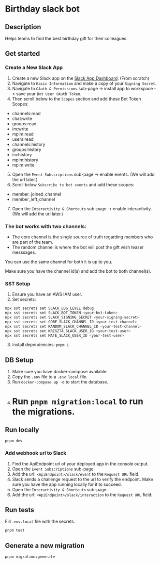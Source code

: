 # Birthday slack bot

## Description

Helps teams to find the best birthday gift for their colleagues.

## Get started

### Create a New Slack App

1. Create a new Slack app on the [Slack App Dashboard](https://api.slack.com/apps). (From scratch)
2. Navigate to `Basic Information` and make a copy of your `Signing Secret`.
3. Navigate to `OAuth & Permissions` sub-page -> install app to workspace -> save your `Bot User OAuth Token`.
4. Then scroll below to the `Scopes` section and add these Bot Token Scopes:

- channels:read
- chat:write
- groups:read
- im:write
- mpim:read
- users:read
- channels:history
- groups:history
- im:history
- mpim:history
- mpim:write

5. Open the `Event Subscriptions` sub-page -> enable events. (We will add the url later.)
6. Scroll below `Subscribe to bot events` and add these scopes:

- member_joined_channel
- member_left_channel

7. Open the `Interactivity & Shortcuts` sub-page -> enable interactivity. (We will add the url later.)

### The bot works with two channels:

- The core channel is the single source of truth regarding members who are part of the team.
- The random channel is where the bot will post the gift wish teaser messsages.

You can use the same channel for both it is up to you.

Make sure you have the channel id(s) and add the bot to both channel(s).

### SST Setup

1. Ensure you have an AWS IAM user.
2. Set secrets:

```bash
npx sst secrets set SLACK_LOG_LEVEL debug
npx sst secrets set SLACK_BOT_TOKEN <your-bot-token>
npx sst secrets set SLACK_SIGNING_SECRET <your-signing-secret>
npx sst secrets set CORE_SLACK_CHANNEL_ID <your-test-channel>
npx sst secrets set RANDOM_SLACK_CHANNEL_ID <your-test-channel>
npx sst secrets set KRISZTA_SLACK_USER_ID <your-test-user>
npx sst secrets set MATE_SLACK_USER_ID <your-test-user>
```

3. Install dependencies: `pnpm i`

## DB Setup

1. Make sure you have docker-compose available.
2. Copy the `.env` file to a `.env.local` file.
3. Run `docker-compose up -d` to start the database.
4. # Run `pnpm migration:local` to run the migrations.

## Run locally

`pnpm dev`

### Add webhook url to Slack

1. Find the ApiEndpoint url of your deployed app in the console output.
2. Open the `Event Subscriptions` sub-page.
3. Add the url: `<ApiEndpoint>/slack/event` to the `Request URL` field.
4. Slack sends a challenge request to the url to verify the endpoint. Make sure you have the app running locally for it to succeed.
5. Open the `Interactivity & Shortcuts` sub-page.
6. Add the url: `<ApiEndpoint>/slack/interaction` to the `Request URL` field.

## Run tests

Fill `.env.local` file with the secrets.

```bash
pnpm test
```

## Generate a new migration

```bash
pnpm migration:generate
```
